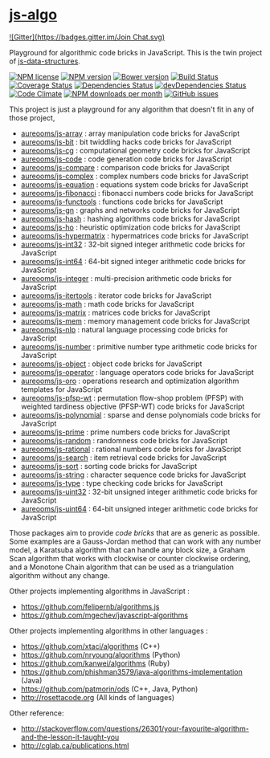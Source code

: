 [js-algo](http://aureooms.github.io/js-algo)
====
[![Gitter](https://badges.gitter.im/Join Chat.svg)](https://gitter.im/aureooms/js-algo?utm_source=badge&utm_medium=badge&utm_campaign=pr-badge&utm_content=badge)

Playground for algorithmic code bricks in JavaScript. This is the twin project
of [js-data-structures](https://github.com/aureooms/js-data-structures).

[![NPM license](http://img.shields.io/npm/l/aureooms-js-algo.svg?style=flat)](https://raw.githubusercontent.com/aureooms/js-algo/master/LICENSE)
[![NPM version](http://img.shields.io/npm/v/aureooms-js-algo.svg?style=flat)](https://www.npmjs.org/package/aureooms-js-algo)
[![Bower version](http://img.shields.io/bower/v/aureooms-js-algo.svg?style=flat)](http://bower.io/search/?q=aureooms-js-algo)
[![Build Status](http://img.shields.io/travis/aureooms/js-algo.svg?style=flat)](https://travis-ci.org/aureooms/js-algo)
[![Coverage Status](http://img.shields.io/coveralls/aureooms/js-algo.svg?style=flat)](https://coveralls.io/r/aureooms/js-algo)
[![Dependencies Status](http://img.shields.io/david/aureooms/js-algo.svg?style=flat)](https://david-dm.org/aureooms/js-algo#info=dependencies)
[![devDependencies Status](http://img.shields.io/david/dev/aureooms/js-algo.svg?style=flat)](https://david-dm.org/aureooms/js-algo#info=devDependencies)
[![Code Climate](http://img.shields.io/codeclimate/github/aureooms/js-algo.svg?style=flat)](https://codeclimate.com/github/aureooms/js-algo)
[![NPM downloads per month](http://img.shields.io/npm/dm/aureooms-js-algo.svg?style=flat)](https://www.npmjs.org/package/aureooms-js-algo)
[![GitHub issues](http://img.shields.io/github/issues/aureooms/js-algo.svg?style=flat)](https://github.com/aureooms/js-algo/issues)


This project is just a playground for any algorithm that doesn't fit in any
of those project,

  - [aureooms/js-array](https://api.github.com/repos/aureooms/js-array) : array manipulation code bricks for JavaScript
  - [aureooms/js-bit](https://api.github.com/repos/aureooms/js-bit) : bit twiddling hacks code bricks for JavaScript
  - [aureooms/js-cg](https://api.github.com/repos/aureooms/js-cg) : computational geometry code bricks for JavaScript
  - [aureooms/js-code](https://api.github.com/repos/aureooms/js-code) : code generation code bricks for JavaScript
  - [aureooms/js-compare](https://api.github.com/repos/aureooms/js-compare) : comparison code bricks for JavaScript
  - [aureooms/js-complex](https://api.github.com/repos/aureooms/js-complex) : complex numbers code bricks for JavaScript
  - [aureooms/js-equation](https://api.github.com/repos/aureooms/js-equation) : equations system code bricks for JavaScript
  - [aureooms/js-fibonacci](https://api.github.com/repos/aureooms/js-fibonacci) : fibonacci numbers code bricks for JavaScript
  - [aureooms/js-functools](https://api.github.com/repos/aureooms/js-functools) : functions code bricks for JavaScript
  - [aureooms/js-gn](https://api.github.com/repos/aureooms/js-gn) : graphs and networks code bricks for JavaScript
  - [aureooms/js-hash](https://api.github.com/repos/aureooms/js-hash) : hashing algorithms code bricks for JavaScript
  - [aureooms/js-ho](https://api.github.com/repos/aureooms/js-ho) : heuristic optimization code bricks for JavaScript
  - [aureooms/js-hypermatrix](https://api.github.com/repos/aureooms/js-hypermatrix) : hypermatrices code bricks for JavaScript
  - [aureooms/js-int32](https://api.github.com/repos/aureooms/js-int32) : 32-bit signed integer arithmetic code bricks for JavaScript
  - [aureooms/js-int64](https://api.github.com/repos/aureooms/js-int64) : 64-bit signed integer arithmetic code bricks for JavaScript
  - [aureooms/js-integer](https://api.github.com/repos/aureooms/js-integer) : multi-precision arithmetic code bricks for JavaScript
  - [aureooms/js-itertools](https://api.github.com/repos/aureooms/js-itertools) : iterator code bricks for JavaScript
  - [aureooms/js-math](https://api.github.com/repos/aureooms/js-math) : math code bricks for JavaScript
  - [aureooms/js-matrix](https://api.github.com/repos/aureooms/js-matrix) : matrices code bricks for JavaScript
  - [aureooms/js-mem](https://api.github.com/repos/aureooms/js-mem) : memory management code bricks for JavaScript
  - [aureooms/js-nlp](https://api.github.com/repos/aureooms/js-nlp) : natural language processing code bricks for JavaScript
  - [aureooms/js-number](https://api.github.com/repos/aureooms/js-number) : primitive number type arithmetic code bricks for JavaScript
  - [aureooms/js-object](https://api.github.com/repos/aureooms/js-object) : object code bricks for JavaScript
  - [aureooms/js-operator](https://api.github.com/repos/aureooms/js-operator) : language operators code bricks for JavaScript
  - [aureooms/js-oro](https://api.github.com/repos/aureooms/js-oro) : operations research and optimization algorithm templates for JavaScript
  - [aureooms/js-pfsp-wt](https://api.github.com/repos/aureooms/js-pfsp-wt) : permutation flow-shop problem (PFSP) with weighted tardiness objective (PFSP-WT) code bricks for JavaScript
  - [aureooms/js-polynomial](https://api.github.com/repos/aureooms/js-polynomial) : sparse and dense polynomials code bricks for JavaScript
  - [aureooms/js-prime](https://api.github.com/repos/aureooms/js-prime) : prime numbers code bricks for JavaScript
  - [aureooms/js-random](https://api.github.com/repos/aureooms/js-random) : randomness code bricks for JavaScript
  - [aureooms/js-rational](https://api.github.com/repos/aureooms/js-rational) : rational numbers code bricks for JavaScript
  - [aureooms/js-search](https://api.github.com/repos/aureooms/js-search) : item retrieval code bricks for JavaScript
  - [aureooms/js-sort](https://api.github.com/repos/aureooms/js-sort) : sorting code bricks for JavaScript
  - [aureooms/js-string](https://api.github.com/repos/aureooms/js-string) : character sequence code bricks for JavaScript
  - [aureooms/js-type](https://api.github.com/repos/aureooms/js-type) : type checking code bricks for JavaScript
  - [aureooms/js-uint32](https://api.github.com/repos/aureooms/js-uint32) : 32-bit unsigned integer arithmetic code bricks for JavaScript
  - [aureooms/js-uint64](https://api.github.com/repos/aureooms/js-uint64) : 64-bit unsigned integer arithmetic code bricks for JavaScript


Those packages aim to provide *code bricks* that are as generic as possible.
Some examples are a Gauss-Jordan method that can work with any number model, a
Karatsuba algorithm that can handle any block size, a Graham Scan algorithm
that works with clockwise or counter clockwise ordering, and a Monotone Chain
algorithm that can be used as a triangulation algorithm without any change.

Other projects implementing algorithms in JavaScript :

  - https://github.com/felipernb/algorithms.js
  - https://github.com/mgechev/javascript-algorithms

Other projects implementing algorithms in other languages :

  - https://github.com/xtaci/algorithms (C++)
  - https://github.com/nryoung/algorithms (Python)
  - https://github.com/kanwei/algorithms (Ruby)
  - https://github.com/phishman3579/java-algorithms-implementation (Java)
  - https://github.com/patmorin/ods (C++, Java, Python)
  - http://rosettacode.org (All kinds of languages)

Other reference:

  - http://stackoverflow.com/questions/26301/your-favourite-algorithm-and-the-lesson-it-taught-you
  - http://cglab.ca/publications.html
